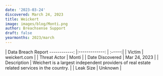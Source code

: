 ```yaml
---
date: '2023-03-24'
discovered: March 24, 2023
title: Weickert
image: images/blog/Monti.png
author: Breachsense Support
draft: false
yearmonths: 2023/march
---
```



| Data Breach Report
------------:     |:-------------:    | :-----:|
| Victim      | weickert.com      | 
| Threat Actor      | Monti      | 
| Date Discovered      | Mar 24, 2023      | 
| Description      | Weichert is a largest independent providers of real estate related services in the country.      | 
| Leak Size      | Unknown      | 

